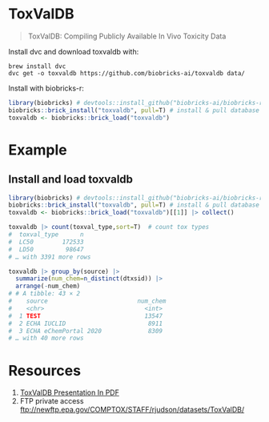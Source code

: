 # ToxValDB
> ToxValDB: Compiling Publicly Available In Vivo Toxicity Data

Install dvc and download toxvaldb with:
```
brew install dvc
dvc get -o toxvaldb https://github.com/biobricks-ai/toxvaldb data/
```

Install with biobricks-r:
```R
library(biobricks) # devtools::install_github("biobricks-ai/biobricks-r")
biobricks::brick_install("toxvaldb", pull=T) # install & pull database
toxvaldb <- biobricks::brick_load("toxvaldb")
```

# Example

## Install and load toxvaldb
```R
library(biobricks) # devtools::install_github("biobricks-ai/biobricks-r")
biobricks::brick_install("toxvaldb", pull=T) # install & pull database
toxvaldb <- biobricks::brick_load("toxvaldb")[[1]] |> collect()

toxvaldb |> count(toxval_type,sort=T)  # count tox types
#  toxval_type      n
#  LC50        172533
#  LD50         98647
# … with 3391 more rows

toxvaldb |> group_by(source) |> 
  summarize(num_chem=n_distinct(dtxsid)) |> 
  arrange(-num_chem)
# # A tibble: 43 × 2
#    source                         num_chem
#    <chr>                            <int>
#  1 TEST                             13547
#  2 ECHA IUCLID                       8911
#  3 ECHA eChemPortal 2020             8309
# … with 40 more rows
```

# Resources
1. [ToxValDB Presentation In PDF](https://epa.figshare.com/ndownloader/files/14518088)
2. FTP private access ftp://newftp.epa.gov/COMPTOX/STAFF/rjudson/datasets/ToxValDB/